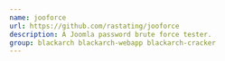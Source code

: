 ```yaml
---
name: jooforce
url: https://github.com/rastating/jooforce
description: A Joomla password brute force tester.
group: blackarch blackarch-webapp blackarch-cracker
---
```

